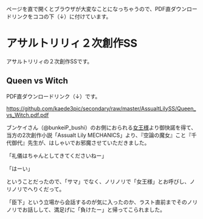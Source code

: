 ページを直で開くとブラウザが大変なことになっちゃうので、PDF直ダウンロードリンクをココの下（↓）に付けています。

# アサルトリリィ２次創作SS
アサルトリリィの２次創作SSです。

## Queen vs Witch

PDF直ダウンロードリンク（↓）です。

https://github.com/kaede3pic/secondary/raw/master/AssualtLilySS/Queen_vs_Witch.pdf.pdf

ブンケイさん（@bunkeiP_bushi）のお側におられる<a href="https://note.com/bunkeipp/n/na81f5dd08ab8">女王様</a>より御快諾を得て、当方の2次創作小説「Assualt Lily MECHANICS」より、『空論の魔女』こと『千代御代』先生が、はしゃいでお邪魔させていただきました。

「礼儀はちゃんとしてきてくださいねー」

「はーい」

ということだったので、「サマ」でなく、ノリノリで「女王様」とお呼びし、ノリノリでへりくだって。

「臣下」という立場から会話するのが気に入ったのか、ラスト直前までそのノリノリでお話しして、満足げに「負けたー」と帰ってこられました。

